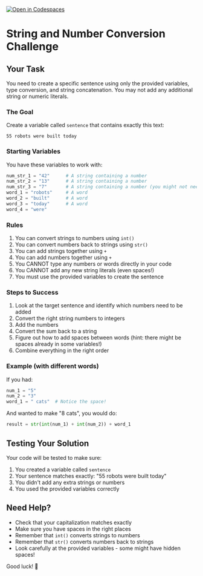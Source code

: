 [![Open in Codespaces](https://classroom.github.com/assets/launch-codespace-2972f46106e565e64193e422d61a12cf1da4916b45550586e14ef0a7c637dd04.svg)](https://classroom.github.com/open-in-codespaces?assignment_repo_id=17954888)
# String and Number Conversion Challenge

## Your Task

You need to create a specific sentence using only the provided variables, type conversion, and string concatenation. You may not add any additional string or numeric literals.

### The Goal
Create a variable called `sentence` that contains exactly this text:
```
55 robots were built today
```

### Starting Variables
You have these variables to work with:
```python
num_str_1 = "42"      # A string containing a number
num_str_2 = "13"      # A string containing a number
num_str_3 = "7"       # A string containing a number (you might not need this!)
word_1 = "robots"     # A word
word_2 = "built"      # A word
word_3 = "today"      # A word
word_4 = "were"
```

### Rules
1. You can convert strings to numbers using `int()`
2. You can convert numbers back to strings using `str()`
3. You can add strings together using `+`
4. You can add numbers together using `+`
5. You CANNOT type any numbers or words directly in your code
6. You CANNOT add any new string literals (even spaces!)
7. You must use the provided variables to create the sentence

### Steps to Success
1. Look at the target sentence and identify which numbers need to be added
2. Convert the right string numbers to integers
3. Add the numbers
4. Convert the sum back to a string
5. Figure out how to add spaces between words (hint: there might be spaces already in some variables!)
6. Combine everything in the right order

### Example (with different words)
If you had:
```python
num_1 = "5"
num_2 = "3"
word_1 = " cats"  # Notice the space!
```
And wanted to make "8 cats", you would do:
```python
result = str(int(num_1) + int(num_2)) + word_1
```

## Testing Your Solution
Your code will be tested to make sure:
1. You created a variable called `sentence`
2. Your sentence matches exactly: "55 robots were built today"
3. You didn't add any extra strings or numbers
4. You used the provided variables correctly

## Need Help?
- Check that your capitalization matches exactly
- Make sure you have spaces in the right places
- Remember that `int()` converts strings to numbers
- Remember that `str()` converts numbers back to strings
- Look carefully at the provided variables - some might have hidden spaces!

Good luck! 🚀
